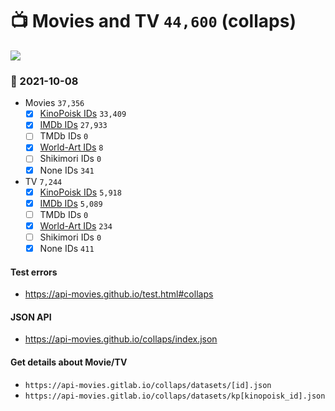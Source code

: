 # :tv: Movies and TV `44,600` (collaps)

<a href="https://API-Movies.github.io"><img src="https://API-Movies.github.io/banner.png?cache"></a>

### :date: 2021-10-08
- Movies `37,356`
  - [x] <a href="https://API-Movies.github.io/collaps/movie_kinopoisk_ids.json">KinoPoisk IDs</a> `33,409`
  - [x] <a href="https://API-Movies.github.io/collaps/movie_imdb_ids.json">IMDb IDs</a> `27,933`
  - [ ] TMDb IDs `0`
  - [x] <a href="https://API-Movies.github.io/collaps/movie_world_art_ids.json">World-Art IDs</a> `8`
  - [ ] Shikimori IDs `0`
  - [x] None IDs `341`
- TV `7,244`
  - [x] <a href="https://API-Movies.github.io/collaps/tv_kinopoisk_ids.json">KinoPoisk IDs</a> `5,918`
  - [x] <a href="https://API-Movies.github.io/collaps/tv_imdb_ids.json">IMDb IDs</a> `5,089`
  - [ ] TMDb IDs `0`
  - [x] <a href="https://API-Movies.github.io/collaps/tv_world_art_ids.json">World-Art IDs</a> `234`
  - [ ] Shikimori IDs `0`
  - [x] None IDs `411`
#### Test errors
- <a href='https://api-movies.github.io/test.html#collaps'>https://api-movies.github.io/test.html#collaps</a>
#### JSON API
- <a href='https://api-movies.github.io/collaps/index.json'>https://api-movies.github.io/collaps/index.json</a>
#### Get details about Movie/TV
- `https://api-movies.gitlab.io/collaps/datasets/[id].json`
- `https://api-movies.gitlab.io/collaps/datasets/kp[kinopoisk_id].json`
